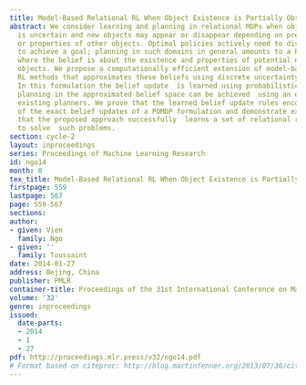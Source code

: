 ```yaml
---
title: Model-Based Relational RL When Object Existence is Partially Observable
abstract: We consider learning and planning in relational MDPs when object existence
  is uncertain and new objects may appear or disappear depending on previous actions
  or properties of other objects. Optimal policies actively need to discover  objects
  to achieve a goal; planning in such domains in general amounts to a POMDP problem,
  where the belief is about the existence and properties of potential not-yet-discovered
  objects. We propose a computationally efficient extension of model-based relational
  RL methods that approximates these beliefs using discrete uncertainty predicates.
  In this formulation the belief update  is learned using probabilistic rules and
  planning in the approximated belief space can be achieved  using an extension of
  existing planners. We prove that the learned belief update rules encode an approximation
  of the exact belief updates of a POMDP formulation and demonstrate experimentally
  that the proposed approach successfully  learns a set of relational rules appropriate
  to solve  such problems.
section: cycle-2
layout: inproceedings
series: Proceedings of Machine Learning Research
id: ngo14
month: 0
tex_title: Model-Based Relational RL When Object Existence is Partially Observable
firstpage: 559
lastpage: 567
page: 559-567
sections: 
author:
- given: Vien
  family: Ngo
- given: ''
  family: Toussaint
date: 2014-01-27
address: Bejing, China
publisher: PMLR
container-title: Proceedings of the 31st International Conference on Machine Learning
volume: '32'
genre: inproceedings
issued:
  date-parts:
  - 2014
  - 1
  - 27
pdf: http://proceedings.mlr.press/v32/ngo14.pdf
# Format based on citeproc: http://blog.martinfenner.org/2013/07/30/citeproc-yaml-for-bibliographies/
---
```

